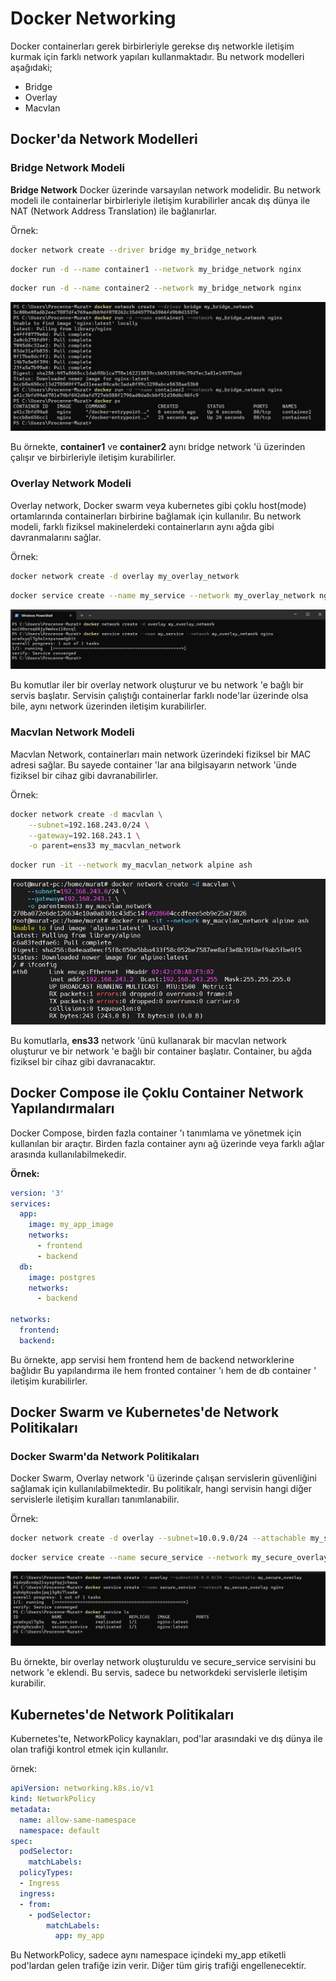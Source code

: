 # Docker Networking


Docker containerları gerek birbirleriyle gerekse dış networkle iletişim kurmak için farklı network yapıları kullanmaktadır. Bu network modelleri aşağıdaki;

* Bridge
* Overlay
* Macvlan

## Docker'da Network Modelleri

### Bridge Network Modeli

**Bridge Network** Docker üzerinde varsayılan network modelidir. Bu network modeli ile containerlar birbirleriyle iletişim kurabilirler ancak dış dünya ile NAT (Network Address Translation) ile bağlanırlar.

Örnek:
```bash
docker network create --driver bridge my_bridge_network
```
```bash
docker run -d --name container1 --network my_bridge_network nginx
```
```bash
docker run -d --name container2 --network my_bridge_network nginx
```

![image](./img/n1.png)

Bu örnekte, **container1** ve **container2** aynı bridge network 'ü üzerinden çalışır ve birbirleriyle iletişim kurabilirler. 

### Overlay Network Modeli

Overlay network, Docker swarm veya kubernetes gibi çoklu host(mode) ortamlarında containerları birbirine bağlamak için kullanılır. Bu network modeli, farklı fiziksel makinelerdeki containerların aynı ağda gibi davranmalarını sağlar.

Örnek:
```bash
docker network create -d overlay my_overlay_network
```
```bash
docker service create --name my_service --network my_overlay_network nginx
```

![image](./img/n2.png)

Bu komutlar iler bir overlay network oluşturur ve bu network 'e bağlı bir servis başlatır. Servisin çalıştığı containerlar farklı node'lar üzerinde olsa bile, aynı network üzerinden iletişim kurabilirler.

### Macvlan Network Modeli

Macvlan Network, containerları main network üzerindeki fiziksel bir MAC adresi sağlar. Bu sayede container 'lar ana bilgisayarın network 'ünde fiziksel bir cihaz gibi davranabilirler.

Örnek:
```bash
docker network create -d macvlan \
    --subnet=192.168.243.0/24 \
    --gateway=192.168.243.1 \
    -o parent=ens33 my_macvlan_network
```
```bash
docker run -it --network my_macvlan_network alpine ash

```
![image](./img/n3.png)

Bu komutlarla, **ens33** network 'ünü kullanarak bir macvlan network oluşturur ve bir network 'e bağlı bir container başlatır. Container, bu ağda fiziksel bir cihaz gibi davranacaktır.

##  Docker Compose ile Çoklu Container Network Yapılandırmaları

Docker Compose, birden fazla container 'ı tanımlama ve yönetmek için kullanılan bir araçtır. Birden fazla container aynı ağ üzerinde veya farklı ağlar arasında kullanılabilmekedir.

**Örnek:**

```yaml
version: '3'
services:
  app:
    image: my_app_image
    networks:
      - frontend
      - backend
  db:
    image: postgres
    networks:
      - backend

networks:
  frontend:
  backend:
```
Bu örnekte, app servisi hem frontend hem de backend networklerine bağlıdır Bu yapılandırma ile hem fronted container 'ı hem de db container ' iletişim kurabilirler.

## Docker Swarm ve Kubernetes'de Network Politikaları

### Docker Swarm'da Network Politikaları

Docker Swarm, Overlay network 'ü üzerinde çalışan servislerin güvenliğini sağlamak için kullanılabilmektedir. Bu politikalr, hangi servisin hangi diğer servislerle iletişim kuralları tanımlanabilir.

Örnek:
```bash
docker network create -d overlay --subnet=10.0.9.0/24 --attachable my_secure_overlay
```

```bash
docker service create --name secure_service --network my_secure_overlay nginx
```

![image](./img/n4.png)

Bu örnekte, bir overlay network oluşturuldu ve secure_service servisini bu network 'e eklendi. Bu servis,  sadece bu networkdeki servislerle iletişim kurabilir.

## Kubernetes'de Network Politikaları

Kubernetes'te, NetworkPolicy kaynakları, pod'lar arasındaki ve dış dünya ile olan trafiği kontrol etmek için kullanılır.

örnek:

```yaml
apiVersion: networking.k8s.io/v1
kind: NetworkPolicy
metadata:
  name: allow-same-namespace
  namespace: default
spec:
  podSelector:
    matchLabels:
  policyTypes:
  - Ingress
  ingress:
  - from:
    - podSelector:
        matchLabels:
          app: my_app
```

Bu NetworkPolicy, sadece aynı namespace içindeki my_app etiketli pod'lardan gelen trafiğe izin verir. Diğer tüm giriş trafiği engellenecektir.

